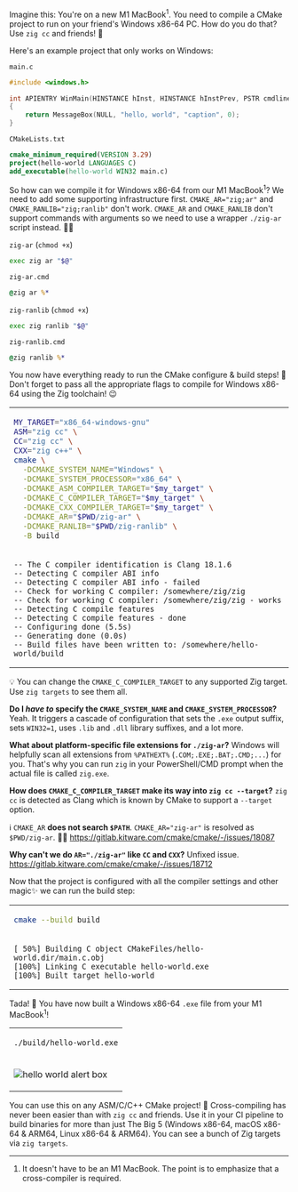 Imagine this: You're on a new M1 MacBook<sup>1</sup>. You need to compile a CMake project to run on your friend's Windows x86-64 PC. How do you do that? Use `zig cc` and friends! 🚀

Here's an example project that only works on Windows:

<div><code>main.c</code></div>

```c
#include <windows.h>

int APIENTRY WinMain(HINSTANCE hInst, HINSTANCE hInstPrev, PSTR cmdline, int cmdshow)
{
    return MessageBox(NULL, "hello, world", "caption", 0);
}
```

<div><code>CMakeLists.txt</code></div>

```cmake
cmake_minimum_required(VERSION 3.29)
project(hello-world LANGUAGES C)
add_executable(hello-world WIN32 main.c)
```

So how can we compile it for Windows x86-64 from our M1 MacBook<sup>1</sup>? We need to add some supporting infrastructure first. `CMAKE_AR="zig;ar"` and `CMAKE_RANLIB="zig;ranlib"` don't work. `CMAKE_AR` and `CMAKE_RANLIB` don't support commands with arguments so we need to use a wrapper `./zig-ar` script instead. 🤷‍♀️

<div><code>zig-ar</code> (<code>chmod +x</code>)</div>

```sh
exec zig ar "$@"
```

<div><code>zig-ar.cmd</code></div>

```cmd
@zig ar %*
```

<div><code>zig-ranlib</code> (<code>chmod +x</code>)</div>

```sh
exec zig ranlib "$@"
```

<div><code>zig-ranlib.cmd</code></div>

```cmd
@zig ranlib %*
```

You now have everything ready to run the CMake configure & build steps! 🎉 Don't forget to pass all the appropriate flags to compile for Windows x86-64 using the Zig toolchain! 😉

<table><td>

```sh
MY_TARGET="x86_64-windows-gnu"
ASM="zig cc" \
CC="zig cc" \
CXX="zig c++" \
cmake \
  -DCMAKE_SYSTEM_NAME="Windows" \
  -DCMAKE_SYSTEM_PROCESSOR="x86_64" \
  -DCMAKE_ASM_COMPILER_TARGET="$my_target" \
  -DCMAKE_C_COMPILER_TARGET="$my_target" \
  -DCMAKE_CXX_COMPILER_TARGET="$my_target" \
  -DCMAKE_AR="$PWD/zig-ar" \
  -DCMAKE_RANLIB="$PWD/zig-ranlib" \
  -B build
```

<tr><td>

```
-- The C compiler identification is Clang 18.1.6
-- Detecting C compiler ABI info
-- Detecting C compiler ABI info - failed
-- Check for working C compiler: /somewhere/zig/zig
-- Check for working C compiler: /somewhere/zig/zig - works
-- Detecting C compile features
-- Detecting C compile features - done
-- Configuring done (5.5s)
-- Generating done (0.0s)
-- Build files have been written to: /somewhere/hello-world/build
```

</table>

💡 You can change the `CMAKE_C_COMPILER_TARGET` to any supported Zig target. Use `zig targets` to see them all.

**Do I _have to_ specify the `CMAKE_SYSTEM_NAME` and `CMAKE_SYSTEM_PROCESSOR`?** Yeah. It triggers a cascade of configuration that sets the `.exe` output suffix, sets `WIN32=1`, uses `.lib` and `.dll` library suffixes, and a lot more.

**What about platform-specific file extensions for `./zig-ar`?** Windows will helpfully scan all extensions from `%PATHEXT%` (`.COM;.EXE;.BAT;.CMD;...`) for you. That's why you can run `zig` in your PowerShell/CMD prompt when the actual file is called `zig.exe`.

**How does `CMAKE_C_COMPILER_TARGET` make its way into `zig cc --target`?** `zig cc` is detected as Clang which is known by CMake to support a `--target` option.

ℹ `CMAKE_AR` **does not search `$PATH`**. `CMAKE_AR="zig-ar"` is resolved as `$PWD/zig-ar`. 🤷‍♀️ https://gitlab.kitware.com/cmake/cmake/-/issues/18087

**Why can't we do `AR="./zig-ar"` like `CC` and `CXX`?** Unfixed issue. https://gitlab.kitware.com/cmake/cmake/-/issues/18712

Now that the project is configured with all the compiler settings and other magic✨ we can run the build step:

<table><td>

```sh
cmake --build build
```

<tr><td>

```
[ 50%] Building C object CMakeFiles/hello-world.dir/main.c.obj
[100%] Linking C executable hello-world.exe
[100%] Built target hello-world
```

</table>

Tada! 🥳 You have now built a Windows x86-64 `.exe` file from your M1 MacBook<sup>1</sup>!

<table><td>

```sh
./build/hello-world.exe
```

<tr><td>

![hello world alert box](https://github.com/user-attachments/assets/61a10f60-8eab-4ad7-97fc-9ad31a8f83b9)

</table>

You can use this on any ASM/C/C++ CMake project! 🚀 Cross-compiling has never been easier than with `zig cc` and friends. Use it in your CI pipeline to build binaries for more than just The Big 5 (Windows x86-64, macOS x86-64 & ARM64, Linux x86-64 & ARM64). You can see a bunch of Zig targets via `zig targets`.

<!-- GitHub supports footnotes natively https://github.blog/changelog/2021-09-30-footnotes-now-supported-in-markdown-fields/ but they don't seem to work in the GitHub wiki? 🤷‍♂️ -->

---

1. It doesn't have to be an M1 MacBook. The point is to emphasize that a cross-compiler is required.